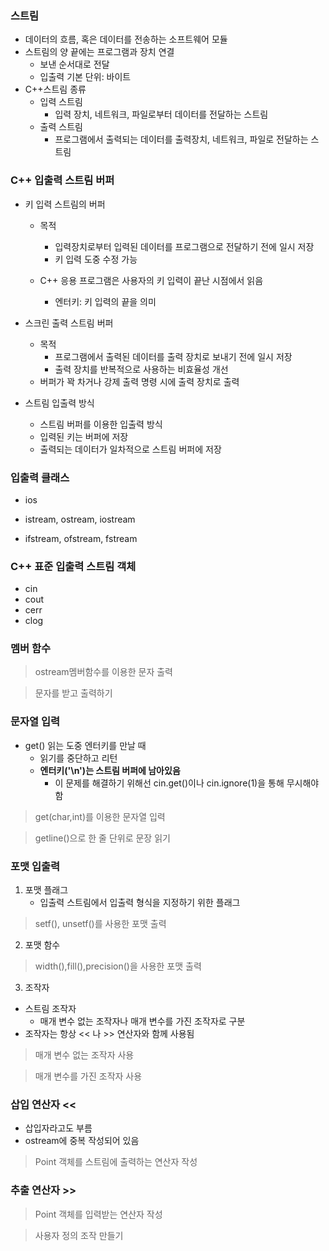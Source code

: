 ### 스트림
- 데이터의 흐름, 혹은 데이터를 전송하는 소프트웨어 모듈
- 스트림의 양 끝에는 프로그램과 장치 연결
	- 보낸 순서대로 전달
	- 입출력 기본 단위: 바이트
- C++스트림 종류
	- 입력 스트림
		- 입력 장치, 네트워크, 파일로부터 데이터를 전달하는 스트림
	- 출력 스트림
		- 프로그램에서 출력되는 데이터를 출력장치, 네트워크, 파일로 전달하는 스트림
		
### C++ 입출력 스트림 버퍼
- 키 입력 스트림의 버퍼
	- 목적
		- 입력장치로부터 입력된 데이터를 프로그램으로 전달하기 전에 일시 저장
		- 키 입력 도중 수정 가능
		
	- C++ 응용 프로그램은 사용자의 키 입력이 끝난 시점에서 읽음
		- 엔터키: 키 입력의 끝을 의미
		
- 스크린 출력 스트림 버퍼
	- 목적
		- 프로그램에서 출력된 데이터를 출력 장치로 보내기 전에 일시 저장
		- 출력 장치를 반복적으로 사용하는 비효율성 개선
	- 버퍼가 꽉 차거나 강제 출력 명령 시에 출력 장치로 출력
	
- 스트림 입출력 방식
	- 스트림 버퍼를 이용한 입출력 방식
	- 입력된 키는 버퍼에 저장
	- 출력되는 데이터가 일차적으로 스트림 버퍼에 저장
	
### 입출력 클래스

- ios

- istream, ostream, iostream

- ifstream, ofstream, fstream

### C++ 표준 입출력 스트림 객체

- cin
- cout
- cerr
- clog

### 멤버 함수

> ostream멤버함수를 이용한 문자 출력

> 문자를 받고 출력하기

### 문자열 입력
- get() 읽는 도중 엔터키를 만날 때
	- 읽기를 중단하고 리턴
	- **엔터키('\n')는 스트림 버퍼에 남아있음**
		- 이 문제를 해결하기 위해선 cin.get()이나 cin.ignore(1)을 통해 무시해야함

> get(char,int)를 이용한 문자열 입력

> getline()으로 한 줄 단위로 문장 읽기

### 포맷 입출력

1. 포맷 플래그
	- 입출력 스트림에서 입출력 형식을 지정하기 위한 플래그

> setf(), unsetf()를 사용한 포맷 출력 

2. 포맷 함수

> width(),fill(),precision()을 사용한 포맷 출력 

3. 조작자

- 스트림 조작자
	- 매개 변수 없는 조작자나 매개 변수를 가진 조작자로 구분	
- 조작자는 항상 << 나 >> 연산자와 함께 사용됨

> 매개 변수 없는 조작자 사용

> 매개 변수를 가진 조작자 사용

### 삽입 연산자 <<

- 삽입자라고도 부름
- ostream에 중복 작성되어 있음

> Point 객체를 스트림에 출력하는 연산자 작성

### 추출 연산자 >> 

> Point 객체를 입력받는 연산자 작성

> 사용자 정의 조작 만들기